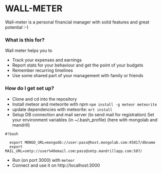 # WALL-METER #

Wall-meter is a personal financial manager with solid features and great potential :-)

### What is this for? ###

Wall meter helps you to

* Track your expenses and earnings
* Report stats for your behaviour and get the point of your budgets
* Remember recurring timelines
* Use some shared part of your management with family or friends

### How do I get set up? ###

* Clone and cd into the repository
* Install meteor and meteorite with npm
  `npm install -g meteor meteorite`
* update dependencies with meteorite:
  `mrt install`
* Setup DB connection and mail server (to send mail for registration)
  Set your environment variables (in ~/.bash_profile) (here with mongolab and mandrill)

```
#!bash

  export MONGO_URL=mongodb://user:pass@host.mongolab.com:45017/dbname
  export MAIL_URL=smtp://user%40email.com:pass@smtp.mandrillapp.com:587/

```
*  Run (on port 3000) with
  `meteor`
*  Connect and use it on http://localhost:3000
